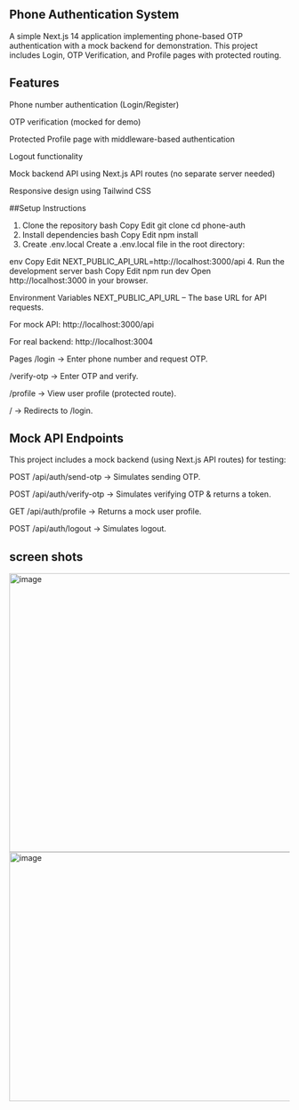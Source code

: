 ## Phone Authentication System
A simple Next.js 14 application implementing phone-based OTP authentication with a mock backend for demonstration.
This project includes Login, OTP Verification, and Profile pages with protected routing.

## Features
Phone number authentication (Login/Register)

OTP verification (mocked for demo)

Protected Profile page with middleware-based authentication

Logout functionality

Mock backend API using Next.js API routes (no separate server needed)

Responsive design using Tailwind CSS

##Setup Instructions
1. Clone the repository
bash
Copy
Edit
git clone <your-repo-url>
cd phone-auth
2. Install dependencies
bash
Copy
Edit
npm install
3. Create .env.local
Create a .env.local file in the root directory:

env
Copy
Edit
NEXT_PUBLIC_API_URL=http://localhost:3000/api
4. Run the development server
bash
Copy
Edit
npm run dev
Open http://localhost:3000 in your browser.

Environment Variables
NEXT_PUBLIC_API_URL – The base URL for API requests.

For mock API: http://localhost:3000/api

For real backend: http://localhost:3004

Pages
/login → Enter phone number and request OTP.

/verify-otp → Enter OTP and verify.

/profile → View user profile (protected route).

/ → Redirects to /login.

## Mock API Endpoints
This project includes a mock backend (using Next.js API routes) for testing:

POST /api/auth/send-otp → Simulates sending OTP.

POST /api/auth/verify-otp → Simulates verifying OTP & returns a token.

GET /api/auth/profile → Returns a mock user profile.

POST /api/auth/logout → Simulates logout.
## screen shots
<img width="1915" height="501" alt="image" src="https://github.com/user-attachments/assets/da1472cd-52a4-43a4-bead-63e1c82d3720" />
<img width="1916" height="448" alt="image" src="https://github.com/user-attachments/assets/2501171e-5dc3-41c9-9f42-6976c082169d" />
